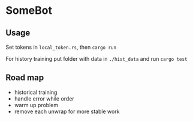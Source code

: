 # SomeBot

## Usage

Set tokens in `local_token.rs`, then `cargo run`

For history training put folder with data in `./hist_data` and run `cargo test`

## Road map

 - historical training
 - handle error while order
 - warm up problem
 - remove each unwrap for more stable work

